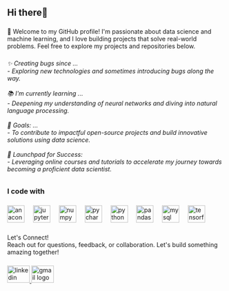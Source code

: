 <h2 align="left">Hi there👋</h2>

###

<p align="left">👋 Welcome to my GitHub profile! I'm passionate about data science and machine learning, and I love building projects that solve real-world problems. Feel free to explore my projects and repositories below.</p>

###

<h6 align="left">✨ Creating bugs since ...<br>- Exploring new technologies and sometimes introducing bugs along the way.<br><br>📚 I'm currently learning ...<br>- Deepening my understanding of neural networks and diving into natural language processing.<br><br>🎯 Goals: ...<br>- To contribute to impactful open-source projects and build innovative solutions using data science.<br><br>🚀 Launchpad for Success:<br>- Leveraging online courses and tutorials to accelerate my journey towards becoming a proficient data scientist.</h6>

###

<h3 align="left">I code with</h3>

###

<div align="left">
  <img src="https://cdn.jsdelivr.net/gh/devicons/devicon/icons/anaconda/anaconda-original.svg" height="40" alt="anaconda logo"  />
  <img width="12" />
  <img src="https://cdn.jsdelivr.net/gh/devicons/devicon/icons/jupyter/jupyter-original.svg" height="40" alt="jupyter logo"  />
  <img width="12" />
  <img src="https://cdn.jsdelivr.net/gh/devicons/devicon/icons/numpy/numpy-original.svg" height="40" alt="numpy logo"  />
  <img width="12" />
  <img src="https://cdn.jsdelivr.net/gh/devicons/devicon/icons/pycharm/pycharm-original.svg" height="40" alt="pycharm logo"  />
  <img width="12" />
  <img src="https://cdn.jsdelivr.net/gh/devicons/devicon/icons/python/python-original.svg" height="40" alt="python logo"  />
  <img width="12" />
  <img src="https://cdn.jsdelivr.net/gh/devicons/devicon/icons/pandas/pandas-original.svg" height="40" alt="pandas logo"  />
  <img width="12" />
  <img src="https://cdn.jsdelivr.net/gh/devicons/devicon/icons/mysql/mysql-original.svg" height="40" alt="mysql logo"  />
  <img width="12" />
  <img src="https://cdn.jsdelivr.net/gh/devicons/devicon/icons/tensorflow/tensorflow-original.svg" height="40" alt="tensorflow logo"  />
</div>

###

<p align="left">Let's Connect!<br>Reach out for questions, feedback, or collaboration. Let's build something amazing together!</p>

###

<div align="left">
  <a href="https://www.linkedin.com/in/yash-thakre-421551294/" target="_blank">
    <img src="https://raw.githubusercontent.com/maurodesouza/profile-readme-generator/master/src/assets/icons/social/linkedin/default.svg" width="52" height="40" alt="linkedin logo"  />
  </a>
  <a href="yashthakre523@gmail.com" target="_blank">
    <img src="https://raw.githubusercontent.com/maurodesouza/profile-readme-generator/master/src/assets/icons/social/gmail/default.svg" width="52" height="40" alt="gmail logo"  />
  </a>
</div>

###
